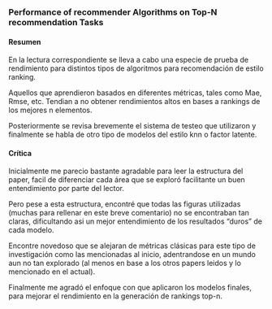### Performance of recommender Algorithms on Top-N recommendation Tasks

#### Resumen

En la lectura correspondiente se lleva a cabo una especie de prueba de rendimiento para distintos tipos de algoritmos para recomendación de estilo ranking.

Aquellos que aprendieron basados en diferentes métricas, tales como Mae, Rmse, etc. Tendian a no obtener rendimientos altos en bases a rankings de los mejores n elementos.

Posteriormente se revisa brevemente el sistema de testeo que utilizaron y finalmente se habla de otro tipo de modelos del estilo knn o factor latente.

#### Crítica

Inicialmente me parecio bastante agradable para leer la estructura del paper, facil de diferenciar cada área que se exploró facilitante un buen entendimiento por parte del lector.

Pero pese a esta estructura, encontré que todas las figuras utilizadas (muchas para rellenar en este breve comentario) no se encontraban tan claras, dificultando asi un mejor entendimiento de los resultados “duros” de cada modelo.

Encontre novedoso que se alejaran de métricas clásicas para este tipo de investigación como las mencionadas al inicio, adentrandose en un mundo aun no tan explorado (al menos en base a los otros papers leidos y lo mencionado en el actual).

Finalmente me agradó el enfoque con que aplicaron los modelos finales, para mejorar el rendimiento en la generación de rankings top-n.
